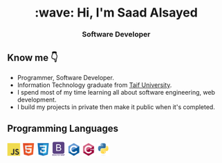 <h1 align="center">:wave: Hi, I'm Saad Alsayed </h1>
<h3 align="center">Software Developer</h3>


## Know me :point_down:

-  Programmer, Software Developer.
-  Information Technology graduate from [Taif University](https://www.tu.edu.sa/En/).
-  I spend most of my time learning all about software engineering, web development.
-  I build my projects in private then make it public when it's completed.




## Programming Languages
<img src = 'js.svg' width='30'/>  <img src = 'html.svg' width='30'/> <img src = 'css.svg' width='30'/> <img src = 'bootstrap.svg' width='33'/> <img src = 'c-original.svg' width='30'/> <img src = 'cpp.svg' width='30'/> <img src = 'python.svg' height='30'/> 

